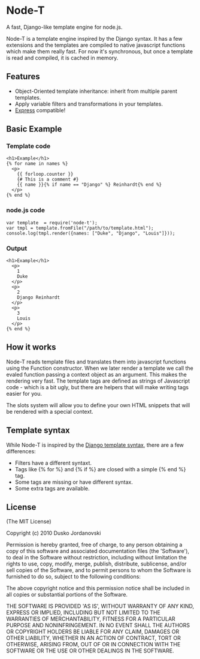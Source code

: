 # Node-T

A fast, Django-like template engine for node.js.

Node-T is a template engine inspired by the Django syntax. It has a few extensions and the templates are compiled to native javascript functions which make them really fast. For now it's synchronous, but once a template is read and compiled, it is cached in memory.

## Features

* Object-Oriented template inheritance: inherit from multiple parent templates.
* Apply variable filters and transformations in your templates.
* [Express][2] compatible!

## Basic Example

### Template code

    <h1>Example</h1>
    {% for name in names %}
      <p>
        {{ forloop.counter }}
        {# This is a comment #}
        {{ name }}{% if name == "Django" %} Reinhardt{% end %}
      </p>
    {% end %}

### node.js code

    var template  = require('node-t');
    var tmpl = template.fromFile("/path/to/template.html");
    console.log(tmpl.render({names: ["Duke", "Django", "Louis"]}));

### Output

    <h1>Example</h1>
      <p>
        1
        Duke
      </p>
      <p>
        2
        Django Reinhardt
      </p>
      <p>
        3
        Louis
      </p>
    {% end %}

## How it works

Node-T reads template files and translates them into javascript functions using the Function constructor. When we later render a template we call the evaled function passing a context object as an argument. This makes the rendering very fast. The template tags are defined as strings of Javascript code - which is a bit ugly, but there are helpers that will make writing tags easier for you.

The slots system will allow you to define your own HTML snippets that will be rendered with a special context.

## Template syntax

While Node-T is inspired by the [Django template syntax][1], there are a few differences:

- Filters have a different syntaxt.
- Tags like {% for %} and {% if %} are closed with a simple {% end %} tag.
- Some tags are missing or have different syntax.
- Some extra tags are available.

## License

(The MIT License)

Copyright (c) 2010 Dusko Jordanovski

Permission is hereby granted, free of charge, to any person obtaining a copy of this software and associated documentation files (the 'Software'), to deal in the Software without restriction, including without limitation the rights to use, copy, modify, merge, publish, distribute, sublicense, and/or sell copies of the Software, and to permit persons to whom the Software is furnished to do so, subject to the following conditions:

The above copyright notice and this permission notice shall be included in all copies or substantial portions of the Software.

THE SOFTWARE IS PROVIDED 'AS IS', WITHOUT WARRANTY OF ANY KIND, EXPRESS OR IMPLIED, INCLUDING BUT NOT LIMITED TO THE WARRANTIES OF MERCHANTABILITY, FITNESS FOR A PARTICULAR PURPOSE AND NONINFRINGEMENT. IN NO EVENT SHALL THE AUTHORS OR COPYRIGHT HOLDERS BE LIABLE FOR ANY CLAIM, DAMAGES OR OTHER LIABILITY, WHETHER IN AN ACTION OF CONTRACT, TORT OR OTHERWISE, ARISING FROM, OUT OF OR IN CONNECTION WITH THE SOFTWARE OR THE USE OR OTHER DEALINGS IN THE SOFTWARE.

[1]: http://djangoproject.com/
[2]: http://expressjs.com/